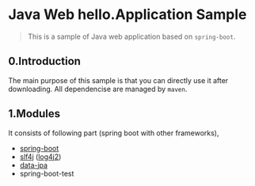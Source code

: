 # Java Web hello.Application Sample



> This is a sample of Java web application based on `spring-boot`. 

## 0.Introduction

The main purpose of this sample is that you can directly use it after downloading. All dependencise are managed by `maven`. 

## 1.Modules

It consists of following part (spring boot with other frameworks), 

* [spring-boot](https://projects.spring.io/spring-boot/)
* [slf4j](https://www.slf4j.org/) ([log4j2](https://logging.apache.org/log4j/2.x/))
* [data-jpa](http://docs.spring.io/spring-data/data-jpa/docs/current/reference/html/)
* spring-boot-test